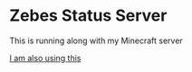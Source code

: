 Zebes Status Server
===================

This is running along with my Minecraft server

[I am also using this](https://github.com/Ahtenus/minecraft-init)
